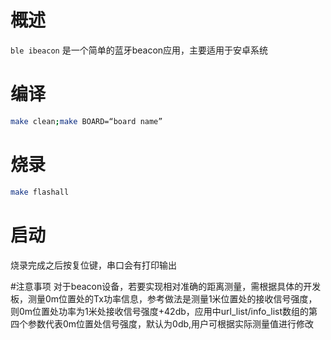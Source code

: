 # 概述

`ble ibeacon` 是一个简单的蓝牙beacon应用，主要适用于安卓系统

# 编译

```bash
make clean;make BOARD=“board name”
```

# 烧录

```bash
make flashall
```

# 启动

烧录完成之后按复位键，串口会有打印输出

#注意事项
对于beacon设备，若要实现相对准确的距离测量，需根据具体的开发板，测量0m位置处的Tx功率信息，参考做法是测量1米位置处的接收信号强度，则0m位置处功率为1米处接收信号强度+42db，应用中url_list/info_list数组的第四个参数代表0m位置处信号强度，默认为0db,用户可根据实际测量值进行修改
